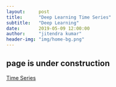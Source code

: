 ```yaml
---
layout:     post
title:      "Deep Learning Time Series"
subtitle:   "Deep Learning"
date:       2019-05-09 12:00:00
author:     "jitendra kumar"
header-img: "img/home-bg.png"
---
```



<p><h2> page is under construction</h2> </p>


<a href = ''>Time Series</a>